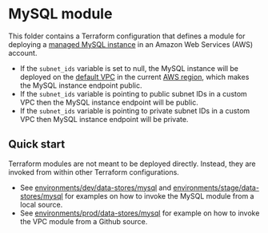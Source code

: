# MySQL module

This folder contains a Terraform configuration that defines a module for deploying a [managed MySQL instance](https://aws.amazon.com/rds/mysql/) in an Amazon Web Services (AWS) account.

* If the `subnet_ids` variable is set to null, the MySQL instance will be deployed on the [default VPC](https://docs.aws.amazon.com/vpc/latest/userguide/default-vpc.html) in the current [AWS region](https://docs.aws.amazon.com/AWSEC2/latest/UserGuide/using-regions-availability-zones.html), which makes the MySQL instance endpoint public.  
* If the `subnet_ids` variable is pointing to public subnet IDs in a custom VPC then the MySQL instance endpoint will be public.
* If the `subnet_ids` variable is pointing to private subnet IDs in a custom VPC then MySQL instance endpoint will be private.

## Quick start

Terraform modules are not meant to be deployed directly. Instead, they are invoked from within other Terraform configurations. 
* See [environments/dev/data-stores/mysql](../../../environments/dev/data-stores/mysql) and [environments/stage/data-stores/mysql](../../../environments/stage/data-stores/mysql) for examples on how to invoke the MySQL module from a local source.
* See [environments/prod/data-stores/mysql](../../..environments/prod/data-stores/mysql) for example on how to invoke the VPC module from a Github source.